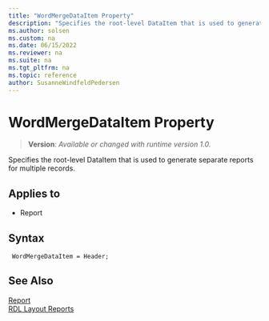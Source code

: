 ```yaml
---
title: "WordMergeDataItem Property"
description: "Specifies the root-level DataItem that is used to generate separate reports for multiple records."
ms.author: solsen
ms.custom: na
ms.date: 06/15/2022
ms.reviewer: na
ms.suite: na
ms.tgt_pltfrm: na
ms.topic: reference
author: SusanneWindfeldPedersen
---
```

[//]: # (START>DO_NOT_EDIT)
[//]: # (IMPORTANT:Do not edit any of the content between here and the END>DO_NOT_EDIT.)
[//]: # (Any modifications should be made in the .xml files in the ModernDev repo.)
# WordMergeDataItem Property
> **Version**: _Available or changed with runtime version 1.0._

Specifies the root-level DataItem that is used to generate separate reports for multiple records.

## Applies to
-   Report

[//]: # (IMPORTANT: END>DO_NOT_EDIT)


## Syntax

```AL
 WordMergeDataItem = Header;
```

## See Also

[Report](../devenv-reports.md)  
[RDL Layout Reports](../devenv-howto-rdl-report-layout.md) 
